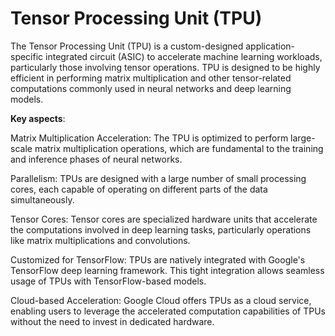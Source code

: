 # Tensor Processing Unit (TPU)

The Tensor Processing Unit (TPU) is a custom-designed application-specific integrated circuit (ASIC) to accelerate machine learning workloads, particularly those involving tensor operations. TPU is designed to be highly efficient in performing matrix multiplication and other tensor-related computations commonly used in neural networks and deep learning models.

**Key aspects**:

Matrix Multiplication Acceleration: The TPU is optimized to perform large-scale matrix multiplication operations, which are fundamental to the training and inference phases of neural networks.

Parallelism: TPUs are designed with a large number of small processing cores, each capable of operating on different parts of the data simultaneously.

Tensor Cores: Tensor cores are specialized hardware units that accelerate the computations involved in deep learning tasks, particularly operations like matrix multiplications and convolutions.

Customized for TensorFlow: TPUs are natively integrated with Google's TensorFlow deep learning framework. This tight integration allows seamless usage of TPUs with TensorFlow-based models.

Cloud-based Acceleration: Google Cloud offers TPUs as a cloud service, enabling users to leverage the accelerated computation capabilities of TPUs without the need to invest in dedicated hardware.
